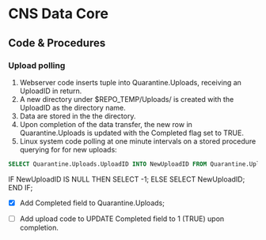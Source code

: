 # CNS Data Core
## Code & Procedures

### Upload polling
1. Webserver code inserts tuple into Quarantine.Uploads, receiving an UploadID in return.
2. A new directory under $REPO_TEMP/Uploads/ is created with the UploadID as the directory name.
3. Data are stored in the the directory.
4. Upon completion of the data transfer, the new row in Quarantine.Uploads is updated with the Completed flag set to TRUE.
5. Linux system code polling at one minute intervals on a stored procedure querying for for new uploads:

```sql
SELECT Quarantine.Uploads.UploadID INTO NewUploadID FROM Quarantine.Uploads LEFT OUTER JOIN Quarantine.Directories ON Quarantine.Uploads.UploadID = Quarantine.Directories.UploadID WHERE Quarantine.Directories.UploadID IS NULL ORDER BY Quarantine.Uploads.UploadID ASC LIMIT 1;
```

IF NewUploadID IS NULL THEN
  SELECT -1;
ELSE
  SELECT NewUploadID;
END IF;

- [x] Add Completed field to Quarantine.Uploads;
- [ ] Add upload code to UPDATE Completed field to 1 (TRUE) upon completion.


